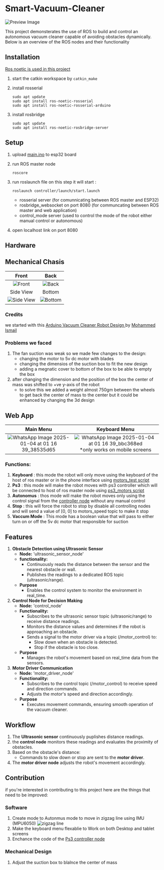 # Smart-Vacuum-Cleaner
![Preview Image](https://github.com/user-attachments/assets/9cf2ec3e-eb46-42fa-8bce-25d9f6d64aed)


This project demonsterates the use of ROS to build and control an autonomous vacuum cleaner capable of avoiding obstacles dynamically. Below is an overview of the ROS nodes and their functionality

## Installation
<ins>Ros noetic is used in this project</ins>
1. start the catkin workspace by `catkin_make`
2. install rosserial
    
    ```
    sudo apt update
    sudo apt install ros-noetic-rosserial
    sudo apt install ros-noetic-rosserial-arduino
    ```
    
3. install rosbridge
    
    ```
    sudo apt update
    sudo apt install ros-noetic-rosbridge-server
    ```
    

## Setup

1. upload [main.ino](https://github.com/Hoda183/Smart-Vaccum-Cleaner/blob/main/esp32/main.ino) to esp32 board
2. run ROS master node
    
    ```
    roscore
    ```
    
3. run roslaunch file
on this step it will start :
    
    ```
    roslaunch controller/launch/start.launch
    ```
    
    - rosserial server (for comunnicating between ROS master and ESP32)
    - rosbridge_websocket on port 8080 (for communcating between ROS master and web application)
    - control_mode server (used to control the mode of the robot either manual control or autonomous)
4. open localhost link on port 8080

## Hardware

## Mechanical Chasis
Front             | Back
:-------------------------:|:-------------------------:
![Front](https://github.com/user-attachments/assets/e06aa421-10a1-4949-b85c-96df5c17f2cb) | ![Back](https://github.com/user-attachments/assets/176de848-481c-4e12-af8c-0ca374f35ffa)
Side View | Bottom 
![Side View](https://github.com/user-attachments/assets/bcec10f7-154e-4c1d-a9f9-1fe990e9b0af) | ![Bottom](https://github.com/user-attachments/assets/541111e6-499d-41dd-9e43-2ef7bf6bb94f)



### Credits
we started with this [Arduino Vacuum Cleaner Robot Design
](https://grabcad.com/library/arduino-vacuum-cleaner-robot-design-1) by [
Mohammed Ismail](https://grabcad.com/mohammed.ismail-48)
### Problems we faced
1. The fan suction was weak so we made few changes to the design:
    * changing the motor to 5v dc motor with blades
    * changing the dimensios of the suction box to fit the new design
    * adding a megnatic cover to bottom of the box to be able to empty the box
2. after changing the dimension and the position of the box the center of mass was shifted to +ve y-axis of the robot 
    * to solve this we added a weight almost 750gm between the wheels to get back the center of mass to the center but it could be enhanced by changing the 3d design 

## Web App
Main Menu             | Keyboard Menu
:-------------------------:|:-------------------------:
![WhatsApp Image 2025-01-04 at 01 16 39_38535d65](https://github.com/user-attachments/assets/b12a014c-b660-40fa-9b47-e96175563901) | ![WhatsApp Image 2025-01-04 at 01 16 39_bbc368ed](https://github.com/user-attachments/assets/c1b5f386-8ca0-42b8-87f8-bab2e7a4c0e7) *only works on mobile screens

### Functions:
1. **Keyboard** : this mode the robot will only move using the keyboard of the host of ros master or in the phone interface using [motors_test script](https://github.com/Hoda183/Smart-Vaccum-Cleaner/blob/main/src/controller/scripts/motors_test.py)
2. **Ps3** : this mode will make the robot moves with ps3 controller which will be connected to host of ros master node using [ps3_motors script](https://github.com/Hoda183/Smart-Vaccum-Cleaner/blob/main/src/controller/scripts/ps3_motors.py)
3. **Autonomus** : thos mode will make the robot moves only using the control signal from the [controller node](https://github.com/Hoda183/Smart-Vaccum-Cleaner/blob/main/src/controller/scripts/random_motion.py) without any manual control
4. **Stop** : this will force the robot to stop by disable all controlling nodes and will send a value of [0, 0] to motors_speed topic to make it stop
5. **Vaccum Mode** : This mode has a boolean value that will pass to either turn on or off the 5v dc motor that responsible for suction
## Features

1. **Obstacle Detection using Ultrasonic Sensor**
    - **Node:**
    'ultrasonic_sensor_node'
    - **functionality:**
        - Continuously reads the distance between the sensor and the nearest obstacle or wall.
        - Publishes the readings to a dedicated ROS topic (ultrasonic/range).
    - **Purpose**
        - Enables the control system to monitor the environment in real_time.
2. **Control Node for Decision Making**
    - **Node:**
    'control_node'
    - **Functionality:**
        - Subscribes to the ultrasonic sensor topic (ultrasonic/range) to receive distance readings.
        - Monitors the distance values and determines if the robot is approaching an obstacle.
        - Sends a signal to the motor driver via a topic (/motor_control) to:
            - Slow down when an obstacle is detected.
            - Stop if the obstacle is too close.
    - **Purpose**
        - Manages the robot's movement based on real_time data from the sensors.
3. **Motor Driver Communication**
    - **Node:**
    'motor_driver_node'
    - **Functionality:**
        - Subscribes to the control topic (/motor_control) to receive speed and direction commands.
        - Adjusts the motor's speed and direction accordingly.
    - **Purpose**
        - Executes movement commands, ensuring smooth operation of the vacuum cleaner.

## Workflow

1. The **Ultrasonic sensor** continuously puplishes distance readings.
2. the **control node** monitors these readings and evaluates the proximity of obstacles.
3. Based on the obstacle's distance:
    - Commands to slow down or stop are sent to the **motor driver**.
4. The **motor driver node** adjusts the robot's movement accordingly.

## Contribution
if you're interested in contributing to this project here are the things that need to be improved:

### Software
1. Create mode to Autonmus mode to move in zigzag line using IMU (MPU6050)
       ![zigzag line](https://github.com/user-attachments/assets/0527c004-843d-4100-b1a1-7929af341e31)
2. Make the keyboard menu flexablie to Work on both Desktop and tablet screens 
3. Enchance the code of the [Ps3 controller node](https://github.com/Hoda183/Smart-Vaccum-Cleaner/blob/main/src/controller/scripts/ps3_motors.py)

### Mechanical Design
1. Adjust the suction box to blalnce the center of mass


